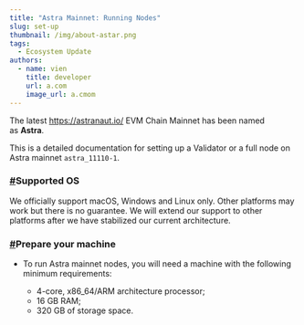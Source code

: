 ```yaml
---
title: "Astra Mainnet: Running Nodes"
slug: set-up
thumbnail: /img/about-astar.png
tags:
  - Ecosystem Update
authors:
  - name: vien
    title: developer
    url: a.com
    image_url: a.cmom
---
```



The latest https://astranaut.io/ EVM Chain Mainnet has been named as **Astra**.

This is a detailed documentation for setting up a Validator or a full node on Astra mainnet `astra_11110-1`.

### [\#](https://docs.astranaut.io/validators/mainnet.html#supported-os)Supported OS

We officially support macOS, Windows and Linux only. Other platforms may work but there is no guarantee. We will extend our support to other platforms after we have stabilized our current architecture.

### [\#](https://docs.astranaut.io/validators/mainnet.html#prepare-your-machine)Prepare your machine

* To run Astra mainnet nodes, you will need a machine with the following minimum requirements:

  * 4-core, x86_64/ARM architecture processor;
  * 16 GB RAM;
  * 320 GB of storage space.